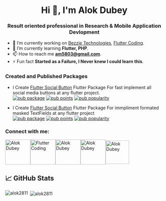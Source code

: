 
<h1 align="center">Hi 👋, I'm Alok Dubey</h1>
<h3 align="center">Result oriented professional in Research & Mobile Application Devlopment</h3>

- 🔭 I’m currently working on [Bezzie Technologies](https://www.bezzietechnologies.com/), [Flutter Coding](https://www.youtube.com/channel/UC7S6rSRNON1_YvKgiUjfyIw).
- 🌱 I’m currently learning **Flutter, PHP**.
- 📫 How to reach me **am5803@gmail.com**.
- ⚡ Fun fact **Started as a Failure, I Never knew I could learn this**.


<h3 align="left">Created and Published Packages</h3>

- I Create [Flutter Social Button](https://pub.dev/packages/flutter_social_button/) Flutter Package For fast implement all social media buttons at any flutter project.<br>
[![pub package](https://img.shields.io/pub/v/flutter_social_button.svg)](https://pub.dev/packages/flutter_social_button)
[![pub points](https://badges.bar/flutter_social_button/pub%20points)](https://pub.dev/packages/flutter_social_button)
[![pub popularity](https://badges.bar/flutter_social_button/popularity)](https://pub.dev/packages/flutter_social_button)

- I Create [Flutter Social Button](https://pub.dev/packages/masked_text_field/) Flutter Package For immpliment formated masked TextFields at any flutter project<br>
[![pub package](https://img.shields.io/pub/v/flutter_social_button.svg)](https://pub.dev/packages/masked_text_field)
[![pub points](https://badges.bar/flutter_social_button/pub%20points)](https://pub.dev/packages/masked_text_field)
[![pub popularity](https://badges.bar/flutter_social_button/popularity)](https://pub.dev/packages/masked_text_field)


<h3 align="left">Connect with me:</h3>

<p align="left">
<a href="https://instagram.com/flutter_coding_" target="blank"><img align="center" src="https://desiprogrammer.com/static/icons/instagram.svg" alt="Alok Dubey" height="80" width="80" /></a><a href="https://www.youtube.com/channel/UC7S6rSRNON1_YvKgiUjfyIw" target="blank"><img align="center" src="https://desiprogrammer.com/static/icons/yt.svg" alt="Flutter Coding" height="80" width="80" /></a><a href="https://fb.com/dalok2811" target="blank"><img align="center" src="https://desiprogrammer.com/static/icons/facebook.svg" alt="Alok Dubey" height="80" width="80" /></a><a href="https://gitlab.com/alok2811" target="blank"><img align="center" src="https://desiprogrammer.com/static/icons/gitlab.svg" alt="Alok Dubey" height="80" width="80" /></a><a href="https://www.linkedin.com/in/alok-dubey-02ba331b6/" target="blank"><img align="center" src="https://github.com/alok2811/alok2811/blob/main/images/linkedin-logo-2430.svg" alt="Alok Dubey" height="75" width="75" /></a>
</p>

## 📈 GitHub Stats 


<p><img align="left" src="https://github-readme-stats.vercel.app/api/top-langs/?username=alok2811&layout=compact&hide=html" alt="alok2811" /></p>

<p>&nbsp;<img align="center" src="https://github-readme-stats.vercel.app/api?username=alok2811&show_icons=true" alt="alok2811" /></p>



<!---
alok2811/alok2811 is a ✨ special ✨ repository because its `README.md` (this file) appears on your GitHub profile.
You can click the Preview link to take a look at your changes.
--->
